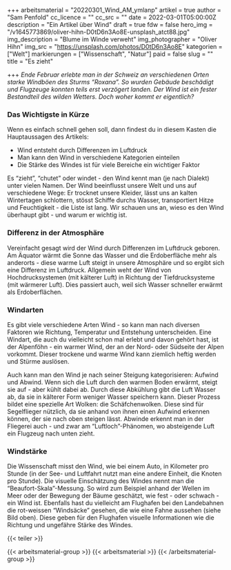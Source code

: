 +++
arbeitsmaterial = "20220301_Wind_AM_ymlanp"
artikel = true
author = "Sam Penfold"
cc_licence = ""
cc_src = ""
date = 2022-03-01T05:00:00Z
description = "Ein Artikel über Wind"
draft = true
fdw = false
hero_img = "/v1645773869/oliver-hihn-D0tD6n3Ao8E-unsplash_atct88.jpg"
img_description = "Blume im Winde verweht"
img_photographer = "Oliver Hihn"
img_src = "https://unsplash.com/photos/D0tD6n3Ao8E"
kategorien = ["Welt"]
markierungen = ["Wissenschaft", "Natur"]
paid = false
slug = ""
title = "Es zieht"

+++
_Ende Februar erlebte man in der Schweiz an verschiedenen Orten starke Windböen des Sturms “Roxana”. So wurden Gebäude beschädigt und Flugzeuge konnten teils erst verzögert landen. Der Wind ist ein fester Bestandteil des wilden Wetters. Doch woher kommt er eigentlich?_

### Das Wichtigste in Kürze

Wenn es einfach schnell gehen soll, dann findest du in diesem Kasten die Hauptaussagen des Artikels:

* Wind entsteht durch Differenzen im Luftdruck
* Man kann den Wind in verschiedene Kategorien einteilen
* Die Stärke des Windes ist für viele Bereiche ein wichtiger Faktor

Es “zieht”, “chutet” oder windet - den Wind kennt man (je nach Dialekt) unter vielen Namen. Der Wind beeinflusst unsere Welt und uns auf verschiedene Wege: Er trocknet unsere Kleider, lässt uns an kalten Wintertagen schlottern, stösst Schiffe durchs Wasser, transportiert Hitze und Feuchtigkeit - die Liste ist lang. Wir schauen uns an, wieso es den Wind überhaupt gibt - und warum er wichtig ist.

### Differenz in der Atmosphäre

Vereinfacht gesagt wird der Wind durch Differenzen im Luftdruck geboren. Am Äquator wärmt die Sonne das Wasser und die Erdoberfläche mehr als anderorts - diese warme Luft steigt in unsere Atmosphäre und so ergibt sich eine Differenz im Luftdruck. Allgemein weht der Wind von Hochdrucksystemen (mit kälterer Luft) in Richtung der Tiefdrucksysteme (mit wärmerer Luft). Dies passiert auch, weil sich Wasser schneller erwärmt als Erdoberflächen.

### Windarten

Es gibt viele verschiedene Arten Wind - so kann man nach diversen Faktoren wie Richtung, Temperatur und Entstehung unterscheiden. Eine Windart, die auch du vielleicht schon mal erlebt und davon gehört hast, ist der Alpenföhn - ein warmer Wind, der an der Nord- oder Südseite der Alpen vorkommt. Dieser trockene und warme Wind kann ziemlich heftig werden und Stürme auslösen.

Auch kann man den Wind je nach seiner Steigung kategorisieren: Aufwind und Abwind. Wenn sich die Luft durch den warmen Boden erwärmt, steigt sie auf - aber kühlt dabei ab. Durch diese Abkühlung gibt die Luft Wasser ab, da sie in kälterer Form weniger Wasser speichern kann. Dieser Prozess bildet eine spezielle Art Wolken: die Schäfchenwolken. Diese sind für Segelflieger nützlich, da sie anhand von ihnen einen Aufwind erkennen können, der sie nach oben steigen lässt. Abwinde erkennt man in der Fliegerei auch - und zwar am “Luftloch”-Phänomen, wo absteigende Luft ein Flugzeug nach unten zieht.

### Windstärke

Die Wissenschaft misst den Wind, wie bei einem Auto, in Kilometer pro Stunde (in der See- und Luftfahrt nutzt man eine andere Einheit, die Knoten pro Stunde). Die visuelle Einschätzung des Windes nennt man die “Beaufort-Skala”-Messung. So wird zum Beispiel anhand der Wellen im Meer oder der Bewegung der Bäume geschätzt, wie fest - oder schwach - ein Wind ist. Ebenfalls hast du vielleicht am Flughafen bei den Landebahnen die rot-weissen “Windsäcke” gesehen, die wie eine Fahne aussehen (siehe Bild oben). Diese geben für den Flughafen visuelle Informationen wie die Richtung und ungefähre Stärke des Windes.

{{< teiler >}}

{{< arbeitsmaterial-group >}}
{{< arbeitsmaterial >}}
{{< /arbeitsmaterial-group >}}